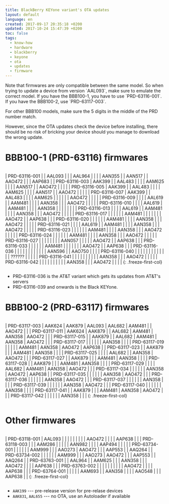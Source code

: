 ```yaml
---
title: BlackBerry KEYone variant's OTA updates
layout: default
language: en
created: 2017-09-17 20:35:18 +0200
updated: 2017-10-24 15:47:39 +0200
toc: false
tags:
  - know-how
  - hardware
  - blackberry
  - keyone
  - ota
  - updates
  - firmware
---
```

<p><div class="noteimportant" markdown="1">
Note that firmwares are only compatible between the same model. So when trying to update a device
from version `AAL093`, make sure to emulate the correct model. If you have the BBB100-1, you have
to use `PRD-63116-001`. If you have the BBB100-2, use `PRD-63117-003`.

For other BBB100 models, make sure the 5 digits in the middle of the PRD number match.

However, since the OTA updates check the device before installing, there should be no risk of
bricking your device should you manage to download the wrong update.
</div></p>


BBB100-1 (PRD-63116) firmwares
==============================

<div style="overflow-x: scroll;" markdown="1">

| PRD-63116-001 |        | AAL093 |        |        | AAL964 |        |        |        | AAN355 |        | AAN517 |        | AAO472 |        |        | AAP683 |
| PRD-63116-003 | AAK399 |        | AAL483 |        |        |        | AAM625 |        |        |        | AAN517 |        | AAO472 |        |        |        |
| PRD-63116-005 | AAK399 |        | AAL483 |        |        |        | AAM625 |        |        |        | AAN517 |        | AAO472 |        |        |        |
| PRD-63116-007 | AAK399 |        | AAL483 |        |        |        | AAM625 |        |        |        |        |        | AAO472 |        |        |        |
| PRD-63116-009 |        |        |        | AAL619 |        | AAM481 |        |        |        | AAN358 |        |        | AAO472 |        |        |        |
| PRD-63116-010 |        |        |        | AAL619 |        | AAM481 |        |        |        | AAN358 |        |        |        |        |        |        |
| PRD-63116-013 |        |        |        | AAL619 |        | AAM481 |        |        |        | AAN358 |        |        | AAO472 |        |        |        |
| PRD-63116-017 |        |        |        |        |        | AAM481 |        |        |        |        |        |        | AAO472 |        | AAP638 |        |
| PRD-63116-020 |        |        |        |        |        | AAM481 |        |        |        | AAN358 |        |        | AAO472 |        |        |        |
| PRD-63116-021 |        |        |        | AAL619 |        | AAM481 |        |        |        | AAN358 |        |        | AAO472 |        |        |        |
| PRD-63116-023 |        |        |        |        |        | AAM481 |        |        |        | AAN358 |        |        | AAO472 |        |        |        |
| PRD-63116-024 |        |        |        |        |        | AAM481 |        |        |        | AAN358 |        |        | AAO472 |        |        |        |
| PRD-63116-027 |        |        |        |        |        |        |        | AAN057 |        |        |        |        | AAO472 |        | AAP638 |        |
| PRD-63116-033 |        |        |        |        |        | AAM481 |        |        |        |        |        |        | AAO472 |        | AAP638 |        |
| PRD-63116-036 |        |        |        |        |        |        |        |        |        |        |        | AAN596 |        | AAO750 |        |        |
| PRD-63116-040 |        |        |        |        |        |        |        |        |        |        |        |        | ?????? |        |        |        |
| PRD-63116-041 |        |        |        |        |        |        |        |        |        | AAN358 |        |        | AAO472 |        |        |        |
| PRD-63116-042 |        |        |        |        |        |        |        |        |        | AAN358 |        |        | AAO472 |        |        |        |
{: .freeze-first-col}

</div>

* PRD-63116-036 is the AT&T variant which gets its updates from AT&T's servers
* PRD-63116-039 and onwards is the Black KEYone.


BBB100-2 (PRD-63117) firmwares
==============================

<div style="overflow-x: scroll;" markdown="1">

| PRD-63117-003 | AAK624 | AAK879 | AAL093 | AAL682 | AAM481 |        | AAO472 |        |
| PRD-63117-011 | AAK624 | AAK879 |        | AAL682 | AAM481 | AAN358 | AAO472 |        |
| PRD-63117-015 |        | AAK879 |        | AAL682 | AAM481 | AAN358 | AAO472 |        |
| PRD-63117-017 |        |        |        |        |        | AAN358 |        |        |
| PRD-63117-019 |        |        |        |        | AAM481 | AAN358 | AAO472 | AAP638 |
| PRD-63117-023 |        | AAK879 |        |        | AAM481 | AAN358 |        |        |
| PRD-63117-025 |        |        |        | AAL682 |        | AAN358 | AAO472 |        |
| PRD-63117-027 |        | AAK879 |        |        | AAM481 | AAN358 |        |        |
| PRD-63117-028 |        | AAK879 |        |        | AAM481 | AAN358 |        |        |
| PRD-63117-029 |        |        |        | AAL682 | AAM481 | AAN358 | AAO472 |        |
| PRD-63117-034 |        |        |        |        |        | AAN358 | AAO472 | AAP638 |
| PRD-63117-035 |        |        |        |        |        | AAN358 | AAO472 |        |
| PRD-63117-036 |        |        |        |        |        | AAN358 | AAO472 |        |
| PRD-63117-037 |        |        |        |        |        | AAN358 |        |        |
| PRD-63117-039 |        |        |        |        |        | AAN358 | AAO472 |        |
| PRD-63117-040 |        |        |        |        |        | AAN358 |        |        |
| PRD-63117-041 |        | AAK879 |        |        | AAM481 | AAN358 | AAO472 |        |
| PRD-63117-042 |        |        |        |        |        | AAN358 |        |        |
{: .freeze-first-col}

</div>


Other firmwares
===============

<div style="overflow-x: scroll;" markdown="1">

| PRD-63118-001 | AAL093 |        |        |        |        |        |        |        |        | AAO472 |        |        |        | AAP638 |        |
| PRD-63118-003 |        |        | AAM286 |        |        |        |        | AAN982 |        |        |        | AAP494 |        |        |        |
| PRD-63734-001 |        |        |        |        |        | AAM999 |        |        | AAO273 | AAO472 |        |        | AAP553 |        | AAQ264 |
| PRD-63734-002 |        |        |        |        |        | AAM999 |        |        | AAO273 | AAO472 |        |        | AAP553 |        | AAQ264 |
| PRD-63763-001 |        | AAL964 |        | AAM625 |        |        | AAN358 |        |        | AAO472 |        |        |        | AAP638 |        |
| PRD-63763-002 |        |        |        |        |        |        |        |        |        | AAO472 |        |        |        | AAP638 |        |
| PRD-63764-001 |        |        |        |        | AAM693 |        | AAN358 |        |        |        | AAO548 |        |        | AAP638 |        |
{: .freeze-first-col}

</div>

<script type="text/javascript">
  $(document).ready(function() {
    $('.freeze-first-col tbody').scroll(function(e) { 
      $(this).find('td:nth-child(1)').css("left", $(this).scrollLeft()-5); 
    });
  });
</script>

* `AAK199` --- pre-release version for pre-relase devices
* `AAK831`, `AAL655` --- no OTA, use an Autoloader if available
